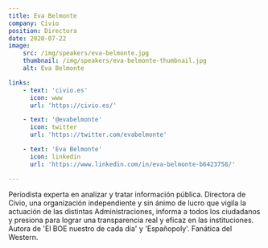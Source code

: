 ```yaml
---
title: Eva Belmonte
company: Civio
position: Directora
date: 2020-07-22
image:
    src: /img/speakers/eva-belmonte.jpg
    thumbnail: /img/speakers/eva-belmonte-thumbnail.jpg
    alt: Eva Belmonte

links:
    - text: 'civio.es'
      icon: www
      url: 'https://civio.es/'

    - text: '@evabelmonte'
      icon: twitter
      url: 'https://twitter.com/evabelmonte'

    - text: 'Eva Belmonte'
      icon: linkedin
      url: 'https://www.linkedin.com/in/eva-belmonte-b6423758/'

---
```


Periodista experta en analizar y tratar información pública. Directora de Civio, una organización independiente y sin ánimo de lucro que vigila la actuación de las distintas Administraciones, informa a todos los ciudadanos y presiona para lograr una transparencia real y eficaz en las instituciones. Autora de 'El BOE nuestro de cada día' y 'Españopoly'. Fanática del Western.

